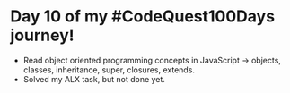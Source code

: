 # Day 10 of my #CodeQuest100Days journey!

 - Read object oriented programming concepts in JavaScript -> objects, classes, inheritance, super, closures, extends.
 - Solved my ALX task, but not done yet.
